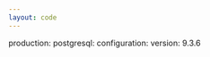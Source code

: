 ```yaml
---
layout: code
---
```


production:
    postgresql:
        configuration:
            version: 9.3.6
